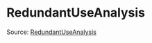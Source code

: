 # RedundantUseAnalysis

Source: [RedundantUseAnalysis](../../../csrc/device_lower/analysis/thread_predicate.cpp#L365)
